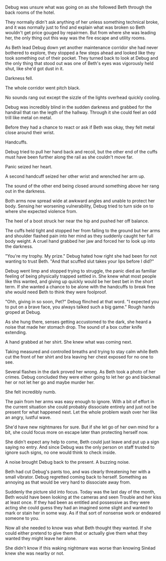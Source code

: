 Debug was unsure what was going on as she followed Beth through the back rooms of the hotel. 

They normally didn't ask anything of her unless something technical broke, and it was normally just to find and explain what was broken so Beth wouldn't get price gouged by repairmen. But from where she was leading her, the only thing out this way was the fire escape and utility rooms.

As Beth lead Debug down yet another maintenance corridor she had never bothered to explore, they stopped a few steps ahead and looked like they took something out of their pocket. They turned back to look at Debug and the only thing that stood out was one of Beth's eyes was vigorously held shut, like she'd got dust in it.

Darkness fell.

The whole corridor went pitch black.

No sounds rang out except the sizzle of the lights overhead quickly cooling.

Debug was incredibly blind in the sudden darkness and grabbed for the handrail that ran the legth of the hallway. Through it she could feel an odd trill like metal on metal.

Before they had a chance to react or ask if Beth was okay, they felt metal close around their wrist.

Handcuffs.

Debug tried to pull her hand back and recoil, but the other end of the cuffs must have been further along the rail as she couldn't move far.

Panic seized her heart.

A second handcuff seized her other wrist and wrenched her arm up.

The sound of the other end being closed around something above her rang out in the darkness.

Both arms now spread wide at awkward angles and unable to protect her body. Sensing her worsening vulnerability, Debug tried to turn side on to where she expected violence from.

The heel of a boot struck her near the hip and pushed her off balance.

The cuffs held tight and stopped her from falling to the ground but her arms and shoulder flashed pain into her mind as they suddenly caught her full body weight. A cruel hand grabbed her jaw and forced her to look up into the darkness. 

"You're my trophy. My prize." Debug hated how right she had been for not wanting to trust Beth. "And that scuffed slut takes your lips before I did?"

Debug went limp and stopped trying to struggle, the panic died as familiar feeling of being physically trapped settled in. She knew what most people like this wanted, and giving up quickly would be her best bet in the short term. If she wanted a chance to be alone with the handcuffs to break free she would need Beth to think they were foolproof.

"Ohh, giving in so soon, Pet?" Debug flinched at that word. "I expected you to put on a brave face, you always talked such a big game." Rough hands groped at Debug.

As she hung there, senses getting accustomed to the dark, she heard a noise that made her stomach drop. The sound of a box cutter knife extending.

A hand grabbed at her shirt. She knew what was coming next.

Taking measured and controlled breaths and trying to stay calm while Beth cut the front of her shirt and bra leaving her chest exposed for no one to see.

Several flashes in the dark proved her wrong. As Beth took a photo of her crimes. Debug concluded they were either going to let her go and blackmail her or not let her go and maybe murder her. 

She felt incredibly numb.

The pain from her arms was easy enough to ignore. With a bit of effort in the current situation she could probably dissociate entirely and just not be present for what happened next. Let the whole problem wash over her like an angry, lustful wave.

She'd have new nightmares for sure. But if she let go of her own mind for a bit, she could focus more on escape later than protecting herself now.

She didn't expect any help to come, Beth could just leave and put up a sign saying no entry. And since Debug was the only person on staff trusted to ignore such signs, no one would think to check inside.

A noise brought Debug back to the present. A buzzing noise.

Beth had cut Debug's pants too, and was clearly threatening her with a small vibrator. Debug regretted coming back to herself. Something as annoying as that would be very hard to dissociate away from.

Suddenly the picture slid into focus. Today was the last day of the month, Beth would have been looking at the cameras and seen Trouble and her kiss at least once. If they had been as entitled and possessive as they were acting she could guess they had an imagined some slight and wanted to mark or stain her in some way. As if that sort of nonsense work or endeared someone to you.

Now all she needed to know was what Beth thought they wanted. If she could either pretend to give them that or actually give them what they wanted they might leave her alone.

She didn't know if this waking nightmare was worse than knowing Sinéad knew she was nearby or not.